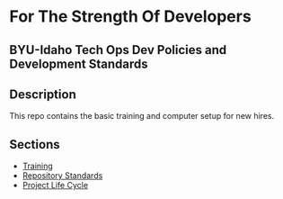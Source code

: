 # For The Strength Of Developers
## BYU-Idaho Tech Ops Dev Policies and Development Standards

## Description 
This repo contains the basic training and computer setup for new hires.

## Sections

- [Training](./Introduction/training.md)
- [Repository Standards](./Resources/repositoryStandards.md)
- [Project Life Cycle](./Resources/ProjectLifeCycle.md)
